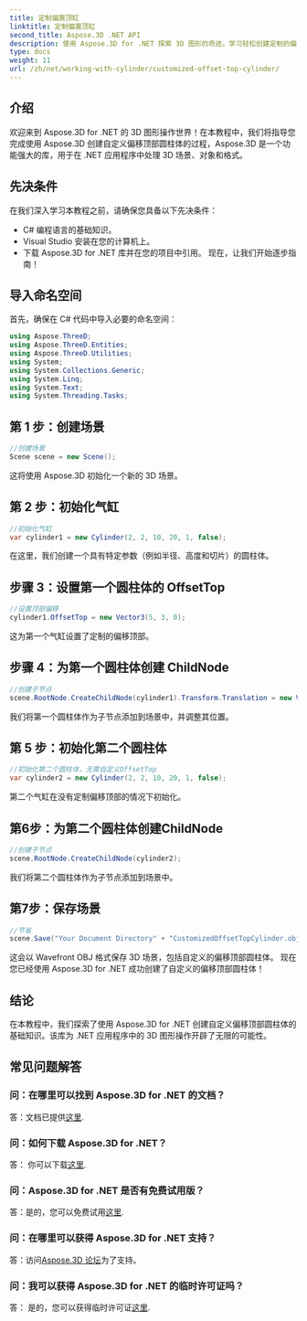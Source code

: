 ```yaml
---
title: 定制偏置顶缸
linktitle: 定制偏置顶缸
second_title: Aspose.3D .NET API
description: 使用 Aspose.3D for .NET 探索 3D 图形的奇迹。学习轻松创建定制的偏置顶部气缸。立即提升您的编码体验！
type: docs
weight: 11
url: /zh/net/working-with-cylinder/customized-offset-top-cylinder/
---
```

## 介绍
欢迎来到 Aspose.3D for .NET 的 3D 图形操作世界！在本教程中，我们将指导您完成使用 Aspose.3D 创建自定义偏移顶部圆柱体的过程，Aspose.3D 是一个功能强大的库，用于在 .NET 应用程序中处理 3D 场景、对象和格式。
## 先决条件
在我们深入学习本教程之前，请确保您具备以下先决条件：
- C# 编程语言的基础知识。
- Visual Studio 安装在您的计算机上。
- 下载 Aspose.3D for .NET 库并在您的项目中引用。
现在，让我们开始逐步指南！
## 导入命名空间
首先，确保在 C# 代码中导入必要的命名空间：
```csharp
using Aspose.ThreeD;
using Aspose.ThreeD.Entities;
using Aspose.ThreeD.Utilities;
using System;
using System.Collections.Generic;
using System.Linq;
using System.Text;
using System.Threading.Tasks;
```
## 第 1 步：创建场景
```csharp
//创建场景
Scene scene = new Scene();
```
这将使用 Aspose.3D 初始化一个新的 3D 场景。
## 第 2 步：初始化气缸
```csharp
//初始化气缸
var cylinder1 = new Cylinder(2, 2, 10, 20, 1, false);
```
在这里，我们创建一个具有特定参数（例如半径、高度和切片）的圆柱体。
## 步骤 3：设置第一个圆柱体的 OffsetTop
```csharp
//设置顶部偏移
cylinder1.OffsetTop = new Vector3(5, 3, 0);
```
这为第一个气缸设置了定制的偏移顶部。
## 步骤 4：为第一个圆柱体创建 ChildNode
```csharp
//创建子节点
scene.RootNode.CreateChildNode(cylinder1).Transform.Translation = new Vector3(10, 0, 0);
```
我们将第一个圆柱体作为子节点添加到场景中，并调整其位置。
## 第 5 步：初始化第二个圆柱体
```csharp
//初始化第二个圆柱体，无需自定义OffsetTop
var cylinder2 = new Cylinder(2, 2, 10, 20, 1, false);
```
第二个气缸在没有定制偏移顶部的情况下初始化。
## 第6步：为第二个圆柱体创建ChildNode
```csharp
//创建子节点
scene.RootNode.CreateChildNode(cylinder2);
```
我们将第二个圆柱体作为子节点添加到场景中。
## 第7步：保存场景
```csharp
//节省
scene.Save("Your Document Directory" + "CustomizedOffsetTopCylinder.obj", FileFormat.WavefrontOBJ);
```
这会以 Wavefront OBJ 格式保存 3D 场景，包括自定义的偏移顶部圆柱体。
现在您已经使用 Aspose.3D for .NET 成功创建了自定义的偏移顶部圆柱体！
## 结论
在本教程中，我们探索了使用 Aspose.3D for .NET 创建自定义偏移顶部圆柱体的基础知识。该库为 .NET 应用程序中的 3D 图形操作开辟了无限的可能性。
## 常见问题解答
### 问：在哪里可以找到 Aspose.3D for .NET 的文档？
答：文档已提供[这里](https://reference.aspose.com/3d/net/).
### 问：如何下载 Aspose.3D for .NET？
答： 你可以下载[这里](https://releases.aspose.com/3d/net/).
### 问：Aspose.3D for .NET 是否有免费试用版？
答：是的，您可以免费试用[这里](https://releases.aspose.com/).
### 问：在哪里可以获得 Aspose.3D for .NET 支持？
答：访问[Aspose.3D 论坛](https://forum.aspose.com/c/3d/18)为了支持。
### 问：我可以获得 Aspose.3D for .NET 的临时许可证吗？
答： 是的，您可以获得临时许可证[这里](https://purchase.aspose.com/temporary-license/).